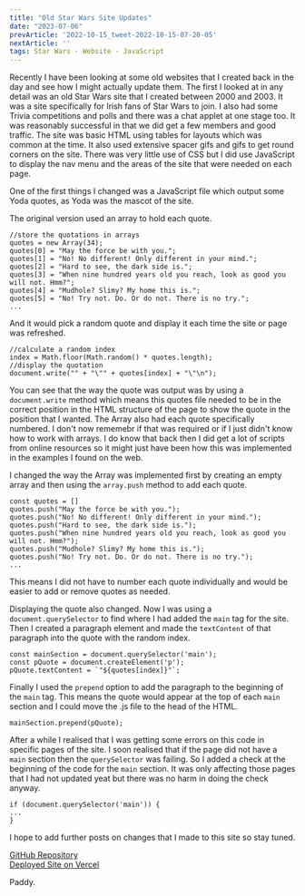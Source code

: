 ```yaml
---
title: "Old Star Wars Site Updates"
date: "2023-07-06"
prevArticle: '2022-10-15_tweet-2022-10-15-07-20-05'
nextArticle: ''
tags: Star Wars - Website - JavaScript
---
```

Recently I have been looking at some old websites that I created back in the day and see how I might actually update them. The first I looked at in any detail was an old Star Wars site that I created between 2000 and 2003. It was a site specifically for Irish fans of Star Wars to join. I also had some Trivia competitions and polls and there was a chat applet at one stage too. It was reasonably successful in that we did get a few members and good traffic. The site was basic HTML using tables for layouts which was common at the time. It also used extensive spacer gifs and gifs to get round corners on the site. There was very little use of CSS but I did use JavaScript to display the nav menu and the areas of the site that were needed on each page.

One of the first things I changed was a JavaScript file which output some Yoda quotes, as Yoda was the mascot of the site.

The original version used an array to hold each quote.
```
//store the quotations in arrays
quotes = new Array(34);
quotes[0] = "May the force be with you.";
quotes[1] = "No! No different! Only different in your mind.";
quotes[2] = "Hard to see, the dark side is.";
quotes[3] = "When nine hundred years old you reach, look as good you will not. Hmm?";
quotes[4] = "Mudhole? Slimy? My home this is.";
quotes[5] = "No! Try not. Do. Or do not. There is no try.";
...
```
And it would pick a random quote and display it each time the site or page was refreshed.
```
//calculate a random index
index = Math.floor(Math.random() * quotes.length);
//display the quotation
document.write("" + "\"" + quotes[index] + "\"\n");
```
You can see that the way the quote was output was by using a `document.write` method which means this quotes file needed to be in the correct position in the HTML structure of the page to show the quote in the position that I wanted. The Array also had each quote specifically numbered. I don't now rememebr if that was required or if I just didn't know how to work with arrays. I do know that back then I did get a lot of scripts from online resources so it might just have been how this was implemented in the examples I found on the web.

I changed the way the Array was implemented first by creating an empty array and then using the `array.push` method to add each quote.
```
const quotes = []
quotes.push("May the force be with you.");
quotes.push("No! No different! Only different in your mind.");
quotes.push("Hard to see, the dark side is.");
quotes.push("When nine hundred years old you reach, look as good you will not. Hmm?");
quotes.push("Mudhole? Slimy? My home this is.");
quotes.push("No! Try not. Do. Or do not. There is no try.");
...
```
This means I did not have to number each quote individually and would be easier to add or remove quotes as needed.

Displaying the quote also changed. Now I was using a `document.querySelector` to find where I had added the `main` tag for the site. Then I created a paragraph element and made the `textContent` of that paragraph into the quote with the random index.
```
const mainSection = document.querySelector('main');
const pQuote = document.createElement('p');
pQuote.textContent = `"${quotes[index]}"`;
```
Finally I used the `prepend` option to add the paragraph to the beginning of the `main` tag. This means the quote would appear at the top of each `main` section and I could move the .js file to the head of the HTML.
```
mainSection.prepend(pQuote);
```
After a while I realised that I was getting some errors on this code in specific pages of the site. I soon realised that if the page did not have a `main` section then the `querySelector` was failing. So I added a check at the beginning of the code for the `main` section. It was only affecting those pages that I had not updated yeat but there was no harm in doing the check anyway.
```
if (document.querySelector('main')) {
...
}
```
I hope to add further posts on changes that I made to this site so stay tuned.

[GitHub Repository](https://github.com/paddyfed/OldStarWarsSite)  
[Deployed Site on Vercel](https://old-star-wars-site.vercel.app/)

Paddy.